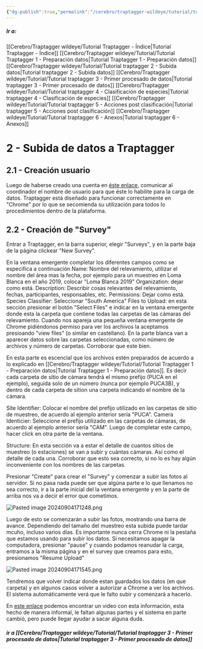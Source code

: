 ```yaml
---
{"dg-publish":true,"permalink":"/cerebro/traptagger-wildeye/tutorial/tutorial-traptagger-2-subida-datos/","noteIcon":""}
---
```


##### Ir a:
[[Cerebro/Traptagger wildeye/Tutorial Traptagger - Índice\|Tutorial Traptagger - Índice]]
[[Cerebro/Traptagger wildeye/Tutorial/Tutorial Traptagger 1 - Preparación datos\|Tutorial Traptagger 1 - Preparación datos]]
[[Cerebro/Traptagger wildeye/Tutorial/Tutorial traptagger 2 - Subida datos\|Tutorial traptagger 2 - Subida datos]]
[[Cerebro/Traptagger wildeye/Tutorial/Tutorial traptagger 3 - Primer procesado de datos\|Tutorial traptagger 3 - Primer procesado de datos]]
[[Cerebro/Traptagger wildeye/Tutorial/Tutorial traptagger 4 - Clasificación de especies\|Tutorial traptagger 4 - Clasificación de especies]]
[[Cerebro/Traptagger wildeye/Tutorial/Tutorial traptagger 5 - Acciones post clasificación\|Tutorial traptagger 5 - Acciones post clasificación]]
[[Cerebro/Traptagger wildeye/Tutorial/Tutorial traptagger 6 - Anexos\|Tutorial traptagger 6 - Anexos]]
# 2 - Subida de datos a Traptagger

## 2.1 - Creación usuario
Luego de haberse creado una cuenta en [éste enlace](https://traptagger.co.uk/login), comunicar al coordinador el nombre de usuario para que éste lo habilite para la carga de datos. 
Traptagger está diseñado para funcionar correctamente en "Chrome" por lo que se secomienda su utilización para todos lo procedimientos dentro de la plataforma. 

## 2.2 - Creación de "Survey"

Entrar a Traptagger, en la barra superior, elegir "Surveys", y en la parte baja de la página clickear "New Survey".

En la ventana emergente completar los diferentes campos como se especifica a continuación
Name: Nombre del relevamiento, utilizar el nombre del área mas la fecha, por ejemplo para un muestreo en Loma Blanca en el año 2019, colocar "Loma Blanca 2019"
Organization: dejar como está.
Description: Describir cosas relevantes del relevamiento, fechas, participantes, responsables, etc. 
Permissions: Dejar como está.
Species Classifier: Seleccionar "South America" 
Files to Upload: en esta sección presionar el botón "Select Files" e indicar en la ventana emergente donde esta la carpeta que contiene todas las carpetas de las cámaras del relevamiento.  Cuando nos apareja una pequeña ventana emergente de Chrome pidiéndonos permiso para ver los archivos la aceptamos presioando "view files" (o similar en castellano). En la parte blanca van a aparecer datos sobre las carpetas seleccionadas, como número de archivos y número de carpetas. Corroborar que este bien.

En esta parte es escencial que los archivos estén preparados de acuerdo a lo explicado en [[Cerebro/Traptagger wildeye/Tutorial/Tutorial Traptagger 1 - Preparación datos\|Tutorial Traptagger 1 - Preparación datos]]. Es decir cada carpeta de sitio de cámara tendrá el mismo prefijo (PUCA en el ejemplo), seguida solo de un número (nunca por ejemplo PUCA3B), y dentro de cada carpeta de sition una carpeta indicando el nombre de la cámara. 

Site Identifier: Colocar el nombre del prefijo utilizado en las carpetas de sitio de muestreo, de acuerdo al ejemplo anterior sería "PUCA". 
Camera Identicier: Seleccione el prefijo utilizado en las carpetas de cámaras, de acuerdo al ejemplo anterior sería "CAM". Luego de completar este campo, hacer click en otra parte de la ventana. 

Structure: En esta sección va a estar el detalle de cuantos sitios de muestreo (o estaciones) se van a subir y cuántas cámaras. Así como el detalle de cada una. 
Corroborar que esto sea correcto, si no lo es hay algún inconveniente con los nombres de las carpetas. 

Presionar "Create" para crear el "Survey" y comenzar a subir las fotos al servidor. Si no pasa nada puede ser que algúna parte e lo que llenamos no sea correcto, ir a la parte inicial del la ventana emergente y en la parte de arriba nos va a decir el error que cometimos. 

![Pasted image 20240904171248.png](/img/user/Imagenes/Pasted%20image%2020240904171248.png)

Luego de esto se comenzarán a subir las fotos, mostrando una barra de avance. Dependiendo del tamaño del muestreo esta subida puede tardar mcuho, incluso varios días. Es importante nunca cerra Chrome ni la pestaña que estamos usando para subir los datos. Si necesitamos apagar la computadora, presionar "pause" y cuando podamos reanudar la carga, entramos a la misma página y en el survey que creamos para esto, presionamos "Resume Upload"

![Pasted image 20240904171545.png](/img/user/Imagenes/Pasted%20image%2020240904171545.png)

Tendremos que volver indicar donde estan guardados los datos (en que carpeta) y en algunos casos volver a autorizar a Chrome a ver los archivos. El sistema automáticamente verá que le falto subir y comenzará  a hacerlo. 

En [este enlace](https://share.vidyard.com/watch/mNow2GzjVQrRvktsdt7oMw?) podemos encontrar un video con esta información, esta hecho de manera informal, le faltan algunas partes y el sistema en parte cambió, pero puede llegar ayudar a sacar alguna duda. 


##### ir a [[Cerebro/Traptagger wildeye/Tutorial/Tutorial traptagger 3 - Primer procesado de datos\|Tutorial traptagger 3 - Primer procesado de datos]]